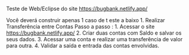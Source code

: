 Teste de Web/Eclipse do site https://bugbank.netlify.app/

Você deverá construir apenas 1 caso de t este a baixo 1. Realizar Transferência entre Contas Passo a passo : 1. Acessar o site https://bugbank.netlify.app/ 2. Criar duas contas com Saldo e salvar os seus dados. 3. Acessar uma conta e realizar uma transferência de valor para outra. 4. Validar a saída e entrada das contas envolvidas.
